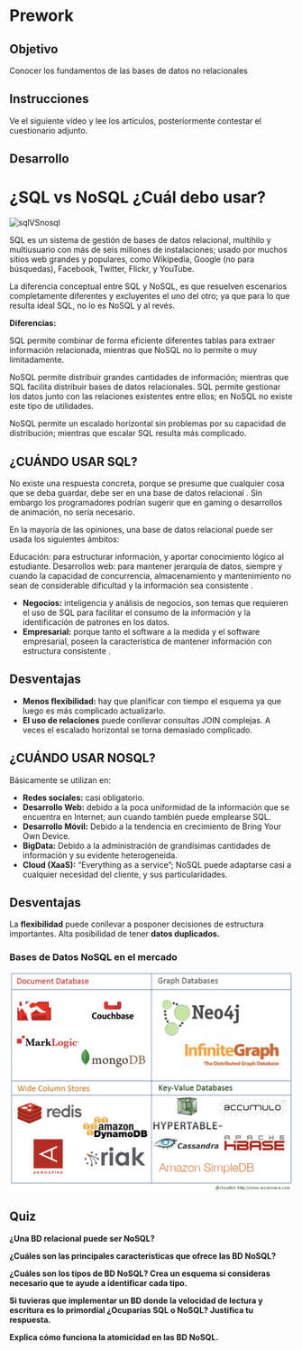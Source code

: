 # Prework

## Objetivo

Conocer los fundamentos de las bases de datos no relacionales

## Instrucciones

Ve el siguiente vídeo y lee los artículos, posteriormente contestar el cuestionario adjunto.

## Desarrollo

# ¿SQL vs NoSQL ¿Cuál debo usar?

![sqlVSnosql](https://cdn.website-editor.net/192387ccd8824fdcac0b5ed96f855ec3/dms3rep/multi/nosql-vs-sql-overview-1.png)

SQL es un sistema de gestión de bases de datos relacional, multihilo y multiusuario con más de seis millones de instalaciones; usado por muchos sitios web grandes y populares, como Wikipedia, Google (no para búsquedas), Facebook, Twitter, Flickr, y YouTube.

La diferencia conceptual entre SQL y NoSQL, es que resuelven escenarios completamente diferentes y excluyentes el uno del otro; ya que para lo que resulta ideal SQL, no lo es NoSQL y al revés.

**Diferencias:**

SQL permite combinar de forma eficiente diferentes tablas para extraer información relacionada, mientras que NoSQL no lo permite o muy limitadamente.

NoSQL permite distribuir grandes cantidades de información; mientras que SQL facilita distribuir bases de datos relacionales.
SQL permite gestionar los datos junto con las relaciones existentes entre ellos; en NoSQL no existe este tipo de utilidades.

NoSQL permite un escalado horizontal sin problemas  por su capacidad de distribución; mientras que escalar SQL resulta más complicado.

## ¿CUÁNDO USAR SQL?

No existe una respuesta concreta, porque se presume que cualquier cosa que se deba guardar, debe ser en una base de datos relacional . Sin embargo los programadores podrían sugerir que en gaming o desarrollos de animación, no sería necesario.

En la mayoría de las opiniones, una base de datos relacional puede ser usada los siguientes ámbitos:

Educación: para estructurar información, y aportar conocimiento lógico al estudiante.
Desarrollos web: para mantener jerarquía de datos, siempre y cuando la capacidad de concurrencia, almacenamiento y mantenimiento no sean de considerable dificultad y la información sea consistente .
+ **Negocios:** inteligencia y análisis de negocios, son temas que requieren el uso de SQL para facilitar el consumo de la información y la identificación de patrones en los datos.
+ **Empresarial:** porque tanto el software a la medida y el software empresarial, poseen la característica de mantener información con estructura consistente .

## Desventajas

+ **Menos flexibilidad:** hay que planificar con tiempo el esquema ya que luego es más complicado actualizarlo.
+ **El uso de relaciones** puede conllevar consultas JOIN complejas.
A veces el escalado horizontal se torna demasiado complicado.

## ¿CUÁNDO USAR NOSQL?

Básicamente se utilizan en:

+ **Redes sociales:** casi obligatorio.
+ **Desarrollo Web:** debido a la poca uniformidad de la información que se encuentra en Internet; aun cuando también puede emplearse SQL.
+ **Desarrollo Móvil:** Debido a la tendencia  en crecimiento de Bring Your Own Device.
+ **BigData:** Debido a la administración de grandísimas cantidades de información y su evidente heterogeneida.
+ **Cloud (XaaS):** “Everything as a service”; NoSQL puede adaptarse casi a cualquier necesidad del cliente, y sus particularidades.

## Desventajas

La **flexibilidad** puede conllevar a posponer decisiones de estructura importantes.
Alta posibilidad de tener **datos duplicados.**

### Bases de Datos NoSQL en el mercado

![img/Screen_Shot_2020-06-22_at_1.52.06.png](img/Screen_Shot_2020-06-22_at_1.52.06.png)

## Quiz

**¿Una BD relacional puede ser NoSQL?**

**¿Cuáles son las principales características que ofrece las BD NoSQL?**

**¿Cuáles son los tipos de BD NoSQL? Crea un esquema si consideras necesario que te ayude a identificar cada tipo.**

**Si tuvieras que implementar un BD donde la velocidad de lectura y escritura es lo primordial ¿Ocuparías SQL o NoSQL? Justifica tu respuesta.**

**Explica cómo funciona la atomicidad en las BD NoSQL.**
